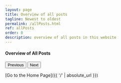 ```yaml
---
layout: page
title: Overview of all posts
tagline: Newest to oldest
permalink: /allPosts.html
ref: allPosts
order: 0
description: overview of all posts in this website
---
```


 <!-- skeleton-->
<h4>Overview of All Posts</h4>
   <div class="container">
      

      
 <div id="posts"></div>
      <div id="navigatie" class="center">
        <p id="pageNumber"></p>
        <p id="buttonContainer">
          <input type="button" value="Previous" id="vorige" title="Vorige" />
          <input type="button" value="Next" id="volgende" title="Volgende" />
        </p>
      </div>
    </div>
<script src="addedJS/index.js" type="module"></script>

 <!-- start dynamische generatie JS-->




[Go to the Home Page]({{ '/' | absolute_url }})
